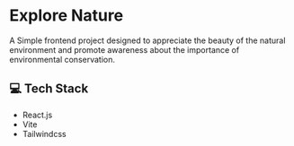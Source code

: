 # Explore Nature

A Simple frontend project designed to appreciate the beauty of the natural environment and promote awareness about the importance of environmental conservation.

## 💻 Tech Stack

- React.js
- Vite
- Tailwindcss
